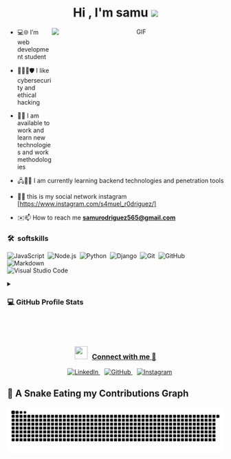 <h1 align="center">Hi , I'm samu <img src="https://media.giphy.com/media/hvRJCLFzcasrR4ia7z/giphy.gif" width="35"></h1>
<a target="_blank" align="center">
  <img align="right" top="500" height="300" width="400" alt="GIF" src="https://media.giphy.com/media/SWoSkN6DxTszqIKEqv/giphy.gif">
</a>

- 💻🌐 I’m web development student 

- 👨🏻‍💻🛡️ I like cybersecurity and ethical hacking

- 💼🤝 I am available to work and learn new technologies and work methodologies

- 🖧🕵️‍♂️ I am currently learning backend technologies and penetration tools

- 💬📲 this is my social network instagram [https://www.instagram.com/s4muel_r0driguez/]

- ✉️📫 How to reach me **samurodriguez565@gmail.com**



### 🛠 &nbsp;softskills
![JavaScript](https://img.shields.io/badge/-JavaScript-05122A?style=flat&logo=javascript)&nbsp;
![Node.js](https://img.shields.io/badge/-Node.js-05122A?style=flat&logo=node.js)&nbsp;
![Python](https://img.shields.io/badge/-Python-05122A?style=flat&logo=python)&nbsp;
![Django](https://img.shields.io/badge/-Django-05122A?style=flat&logo=django&logoColor=092E20)&nbsp;
![Git](https://img.shields.io/badge/-Git-05122A?style=flat&logo=git)&nbsp;
![GitHub](https://img.shields.io/badge/-GitHub-05122A?style=flat&logo=github)&nbsp;
![Markdown](https://img.shields.io/badge/-Markdown-05122A?style=flat&logo=markdown)\
![Visual Studio Code](https://img.shields.io/badge/-Visual%20Studio%20Code-05122A?style=flat&logo=visual-studio-code&logoColor=007ACC)&nbsp;






<details><summary><h3>💻 GitHub Profile Stats</h3></summary>

<h3>My GitHub Stats</h3>
<img align="right" alt="Coding" width="300" src="https://cdn.dribbble.com/users/1277312/screenshots/14733298/media/39b1045e593737587dd60e42c8422d1f.gif">
<br>

<p><img align="left" src="https://github-readme-stats.vercel.app/api/top-langs?username=S4muel-Rodriguez&show_icons=true&theme=dark&locale=en&layout=compact" alt="S4muel-Rodriguez" /></p>

<br><br><br><br><br><br><br>
<p>&nbsp;<img align="left" src="https://github-readme-stats.vercel.app/api?username=S4muel-Rodriguez&show_icons=true&theme=dark&locale=en" alt="S4muel-Rodriguez" /></p>
<br><br><br><br><br><br><br><br><br><br>

<h4>Technologies I Work With or Want to Learn</h4>
<div align="center" class="icons-social" style="margin-left: 10px;">
  <a style="margin-left: 10px;" target="_blank" href="https://developer.mozilla.org/en-US/docs/Web/JavaScript">
    <img src="https://img.icons8.com/color/48/000000/javascript--v1.png" alt="JavaScript">
  </a>
  <a style="margin-left: 10px;" target="_blank" href="https://nodejs.org/">
    <img src="https://img.icons8.com/color/48/000000/nodejs.png" alt="Node.js">
  </a>
  <a style="margin-left: 10px;" target="_blank" href="https://www.python.org/">
    <img src="https://img.icons8.com/color/48/000000/python--v1.png" alt="Python">
  </a>
  <a style="margin-left: 10px;" target="_blank" href="https://www.djangoproject.com/">
    <img src="https://img.icons8.com/color/48/000000/django.png" alt="Django">
  </a>
  <a style="margin-left: 10px;" target="_blank" href="https://git-scm.com/">
    <img src="https://img.icons8.com/color/48/000000/git.png" alt="Git">
  </a>
  <a style="margin-left: 10px;" target="_blank" href="https://github.com/">
    <img src="https://img.icons8.com/material-outlined/48/000000/github.png" alt="GitHub">
  </a>
  <a style="margin-left: 10px;" target="_blank" href="https://code.visualstudio.com/">
    <img src="https://img.icons8.com/color/48/000000/visual-studio-code-2019.png" alt="VS Code">
  </a>
  <a style="margin-left: 10px;" target="_blank" href="https://www.microsoft.com/en-us/windows">
    <img src="https://img.icons8.com/color/48/000000/windows-10.png" alt="Windows">
  </a>
  <a style="margin-left: 10px;" target="_blank" href="https://www.linux.org/">
    <img src="https://img.icons8.com/color/48/000000/linux.png" alt="Linux">
  </a>
  <a style="margin-left: 10px;" target="_blank" href="https://www.postman.com/">
    <img src="https://img.icons8.com/external-tal-revivo-color-tal-revivo/48/000000/external-postman-is-the-only-complete-api-development-environment-logo-color-tal-revivo.png" alt="Postman">
  </a>
  <a style="margin-left: 10px;" target="_blank" href="https://www.docker.com/">
    <img src="https://img.icons8.com/color/48/000000/docker.png" alt="Docker">
  </a>
</div>

<h4>Pentesting Tools I Use or Want to Learn</h4>
<div align="center" class="icons-social" style="margin-left: 10px;">
  <a style="margin-left: 10px;" target="_blank" href="https://www.metasploit.com/">
    <img src="https://img.icons8.com/external-tal-revivo-color-tal-revivo/48/000000/external-metasploit-a-computer-security-project-for-developing-testing-and-exploiting-code-logo-color-tal-revivo.png" alt="Metasploit">
  </a>
  <a style="margin-left: 10px;" target="_blank" href="https://nmap.org/">
    <img src="https://img.icons8.com/external-tal-revivo-color-tal-revivo/48/000000/external-nmap-a-free-and-open-source-network-vulnerability-scanner-logo-color-tal-revivo.png" alt="Nmap">
  </a>
  <a style="margin-left: 10px;" target="_blank" href="https://portswigger.net/burp">
    <img src="https://img.icons8.com/external-tal-revivo-color-tal-revivo/48/000000/external-burp-suite-web-application-security-testing-framework-logo-color-tal-revivo.png" alt="Burp Suite">
  </a>
  <a style="margin-left: 10px;" target="_blank" href="https://www.wireshark.org/">
    <img src="https://img.icons8.com/external-tal-revivo-color-tal-revivo/48/000000/external-wireshark-a-free-and-open-source-packet-analyzer-logo-color-tal-revivo.png" alt="Wireshark">
  </a>
  <a style="margin-left: 10px;" target="_blank" href="https://www.maltego.com/">
    <img src="https://img.icons8.com/color/48/000000/maltego.png" alt="Maltego">
  </a>
  <a style="margin-left: 10px;" target="_blank" href="https://github.com/derv82/wifite2">
    <img src="https://img.icons8.com/color/48/000000/wifi.png" alt="Wifite">
  </a>
  <a style="margin-left: 10px;" target="_blank" href="https://tools.kali.org/social-engineering/set">
    <img src="https://img.icons8.com/fluency/48/000000/social-engineering.png" alt="SET Toolkit">
  </a>
  <a style="margin-left: 10px;" target="_blank" href="https://github.com/beefproject/beef">
    <img src="https://img.icons8.com/external-filled-outline-geotatah/48/000000/external-beef-butchery-filled-outline-filled-outline-geotatah.png" alt="BeEF">
  </a>
</div>





----

	
<div>
  <p align="center">
	<a href="https://github.com/S4muel-Rodriguez">
      		<img src="https://github.com/S4muel-Rodriguez" alt="GitHub Stats" />
  </p>
</div>
</details>

</br></br>



<h3 align="center" > <img src="https://media.giphy.com/media/iY8CRBdQXODJSCERIr/giphy.gif" width="30" height="30" style="margin-right: 10px;">Connect with me 🤝 </h3>

<p align="center">
  <div align="center" class="icons-social" style="margin-left: 10px;">
    <a style="margin-left: 10px;" target="_blank" href="https://www.linkedin.com/in/samu-rodr%C3%ADguez-77b24325a/">
      <img src="https://img.icons8.com/doodle/40/000000/linkedin--v2.png" alt="LinkedIn">
    </a>
    <a style="margin-left: 10px;" target="_blank" href="https://github.com/S4muel-Rodriguez">
      <img src="https://img.icons8.com/doodle/40/000000/github--v1.png" alt="GitHub">
    </a>
    <a style="margin-left: 10px;" target="_blank" href="https://www.instagram.com/s4muel_r0driguez/">
      <img src="https://img.icons8.com/doodle/40/000000/instagram-new--v2.png" alt="Instagram">
    </a>
  </div>
</p>


 
## 🐍 A Snake Eating my Contributions Graph
	
<p align = "center">
	<img src = "https://github.com/7oSkaaa/7oSkaaa/blob/output/github-contribution-grid-snake.svg?" alt = "Snake Game"/>
</p>
